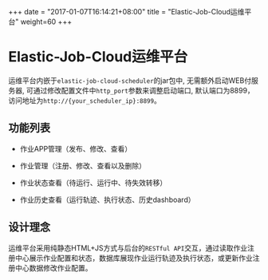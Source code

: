 +++
date = "2017-01-07T16:14:21+08:00"
title = "Elastic-Job-Cloud运维平台"
weight=60
+++

# Elastic-Job-Cloud运维平台

运维平台内嵌于`elastic-job-cloud-scheduler`的jar包中, 无需额外启动WEB付服务器, 可通过修改配置文件中`http_port`参数来调整启动端口, 默认端口为8899，访问地址为`http://{your_scheduler_ip}:8899`。

## 功能列表

* 作业APP管理（发布、修改、查看）

* 作业管理（注册、修改、查看以及删除）

* 作业状态查看（待运行、运行中、待失效转移）

* 作业历史查看（运行轨迹、执行状态、历史dashboard）

## 设计理念

运维平台采用纯静态HTML+JS方式与后台的`RESTful API`交互，通过读取作业注册中心展示作业配置和状态，数据库展现作业运行轨迹及执行状态，或更新作业注册中心数据修改作业配置。
